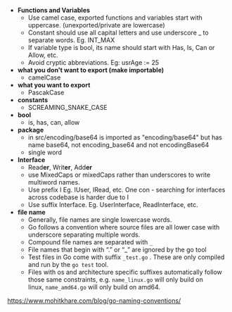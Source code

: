 - **Functions and Variables**
  - Use camel case, exported functions and variables start with uppercase. (unexported/private are lowercase)
  - Constant should use all capital letters and use underscore _ to separate words. Eg. INT_MAX
  - If variable type is bool, its name should start with Has, Is, Can or Allow, etc.
  - Avoid cryptic abbreviations. Eg: usrAge := 25
- **what you don't want to export (make importable)**
  - camelCase
- **what you want to export**
  - PascakCase
- **constants**
  - SCREAMING_SNAKE_CASE
- **bool**
  - is, has, can, allow
- **package** 
  - in src/encoding/base64 is imported as "encoding/base64" but has name base64, not encoding_base64 and not encodingBase64
  - single word
- **Interface**
  - Read**er**, Writ**er**, Add**er**
  - use MixedCaps or mixedCaps rather than underscores to write multiword names.
  - Use prefix I Eg. IUser, IRead, etc. One con - searching for interfaces across codebase is harder due to I
  - Use suffix Interface. Eg. UserInterface, ReadInterface, etc.
- **file name**
  - Generally, file names are single lowercase words.
  - Go follows a convention where source files are all lower case with underscore separating multiple words.
  - Compound file names are separated with `_`
  - File names that begin with “.” or “_” are ignored by the go tool
  - Test files in Go come with suffix `_test.go` . These are only compiled and run by the `go test` tool.
  - Files with os and architecture specific suffixes automatically follow those same constraints, e.g. `name_linux.go` will only build on linux, `name_amd64.go` will only build on amd64.

https://www.mohitkhare.com/blog/go-naming-conventions/
